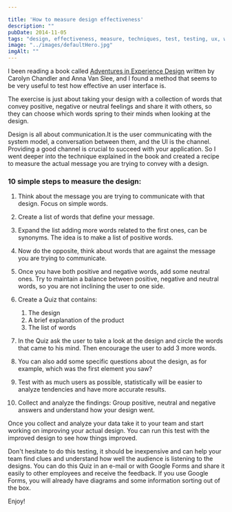 ```yaml
---

title: 'How to measure design effectiveness'
description: ""
pubDate: 2014-11-05
tags: "design, effectiveness, measure, techniques, test, testing, ux, web testing"
image: "../images/defaultHero.jpg"
imgAlt: ""
---
```

I been reading a book called [Adventures in Experience Design](http://amzn.com/B00H2KEPFC) written by Carolyn Chandler and Anna Van Slee, and I found a method that seems to be very useful to test how effective an user interface is.

The exercise is just about taking your design with a collection of words that convey positive, negative or neutral feelings and share it with others, so they can choose which words spring to their minds when looking at the design.

Design is all about communication.It is the user communicating with the system model, a conversation between them, and the UI is the channel. Providing a good channel is crucial to succeed with your application. So I went deeper into the technique explained in the book and created a recipe to measure the actual message you are trying to convey with a design.

### 10 simple steps to measure the design:

1. Think about the message you are trying to communicate with that design. Focus on simple words.

2. Create a list of words that define your message.

3. Expand the list adding more words related to the first ones, can be synonyms. The idea is to make a list of positive words.

4. Now do the opposite, think about words that are against the message you are trying to communicate.

5. Once you have both positive and negative words, add some neutral ones. Try to maintain a balance between positive, negative and neutral words, so you are not inclining the user to one side.

6. Create a Quiz that contains:

   1. The design
   2. A brief explanation of the product
   3. The list of words

7. In the Quiz ask the user to take a look at the design and circle the words that came to his mind. Then encourage the user to add 3 more words.

8. You can also add some specific questions about the design, as for example, which was the first element you saw?

9. Test with as much users as possible, statistically will be easier to analyze tendencies and have more accurate results.

10. Collect and analyze the findings: Group positive, neutral and negative answers and understand how your design went.

Once you collect and analyze your data take it to your team and start working on improving your actual design. You can run this test with the improved design to see how things improved.

Don't hesitate to do this testing, it should be inexpensive and can help your team find clues and understand how well the audience is listening to the designs. You can do this Quiz in an e-mail or with Google Forms and share it easily to other employees and receive the feedback. If you use Google Forms, you will already have diagrams and some information sorting out of the box.

Enjoy!
